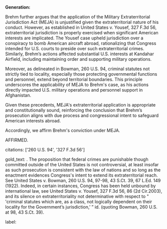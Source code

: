 **Generation:**

Brehm further argues that the application of the Military Extraterritorial Jurisdiction Act (MEJA) is unjustified given the extraterritorial nature of his conduct. However, as established in United States v. Yousef, 327 F.3d 56, extraterritorial jurisdiction is properly exercised when significant American interests are implicated. The Yousef case upheld jurisdiction over a conspiracy to bomb American aircraft abroad, rationalizing that Congress intended for U.S. courts to preside over such extraterritorial crimes. Similarly, Brehm’s actions affected substantial U.S. interests at Kandahar Airfield, including maintaining order and supporting military operations.

Moreover, as delineated in Bowman, 260 U.S. 94, criminal statutes not strictly tied to locality, especially those protecting governmental functions and personnel, extend beyond territorial boundaries. This principle underscores the applicability of MEJA to Brehm's case, as his actions directly impacted U.S. military operations and personnel support in Afghanistan.

Given these precedents, MEJA's extraterritorial application is appropriate and constitutionally sound, reinforcing the conclusion that Brehm’s prosecution aligns with due process and congressional intent to safeguard American interests abroad.

Accordingly, we affirm Brehm's conviction under MEJA.

AFFIRMED.

citations: ['260 U.S. 94', '327 F.3d 56']

gold_text: . The proposition that federal crimes are punishable though committed outside of the United States is not controversial, at least insofar as such prosecution is consistent with the law of nations and so long as the enactment evidences Congress's intent to extend its extraterritorial reach. See United States v. Bowman, 260 U.S. 94, 97-98, 43 S.Ct. 39, 67 L.Ed. 149 (1922). Indeed, in certain instances, Congress has been held unbound by international law, see United States v. Yousef, 327 F.3d 56, 86 (2d Cir.2003), and its silence on extraterritoriality not determinative with respect to " 'criminal statutes which are, as a class, not logically dependent on their locality for the Government’s jurisdiction,’ ” id. (quoting Bowman, 260 U.S. at 98, 43 S.Ct. 39).

label: 
